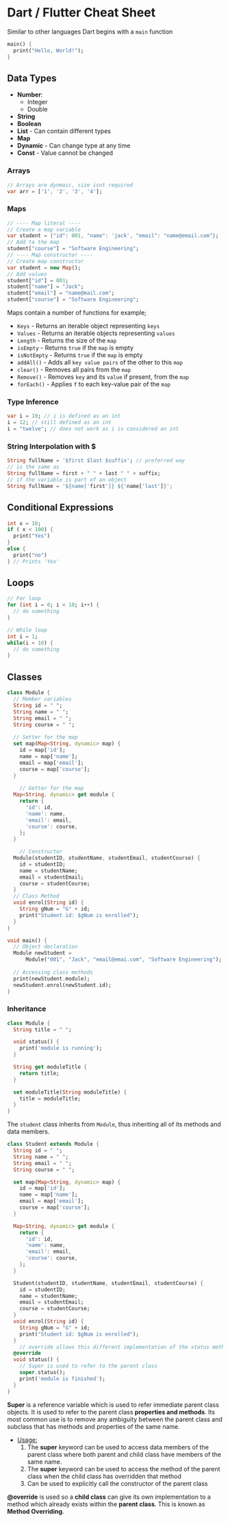 # Dart / Flutter Cheat Sheet

Similar to other languages Dart begins with a `main` function

```dart
main() {
  print("Hello, World!");
}
```

## Data Types

- **Number**:
  - Integer
  - Double
- **String**
- **Boolean**
- **List** - Can contain different types
- **Map**
- **Dynamic** - Can change type at any time
- **Const** - Value cannot be changed

### Arrays
```dart
// Arrays are dynmaic, size isnt required
var arr = ['1', '2', '3', '4'];
```
### Maps
```dart
// ---- Map literal ----
// Create a map variable
var student = {"id": 001, "name": 'jack', "email": "name@email.com"};
// Add to the map
student["course"] = "Software Engineering";
// ---- Map constructor ----
// Create map constructor
var student = new Map();
// Add values
student["id"] = 001;
student["name"] = "Jack";
student["email"] = "name@mail.com";
student["course"] = "Software Engineering";
```
Maps contain a number of functions for example; 
- `Keys` - Returns an iterable object representing `keys`
- `Values` - Returns an iterable objects representing `values`
- `Length` - Returns the size of the `map`
- `isEmpty` - Returns `true` if the `map` is empty
- `isNotEmpty` - Returns `true` if the `map` is empty
- `addAll()` - Adds all `key value pairs` of the other to this `map`
- `clear()` - Removes all pairs from the `map`
- `Remove()` - Removes `key` and its `value` if present, from the `map`
- `forEach()` - Applies `f` to each key-value pair of the `map`
### Type Inference

```dart
var i = 10; // i is defined as an int
i = 12; // still defined as an int
i = "twelve"; // does not work as i is considered an int
```

### String Interpolation with $

```dart
String fullName = '$first $last $suffix'; // preferred way
// is the same as
String fullName = first + " " + last " " + suffix;
// if the variable is part of an object
String fullName = '${name['first']} ${'name['last']}'; 
```

## Conditional Expressions

```dart
int x = 10;
if ( x < 100) {
  print("Yes")
} 
else {
  print("no")
} // Prints 'Yes'
```

## Loops

```dart
// For loop
for (int i = 0; i < 10; i++) {
  // do something
}

// While loop
int i = 1;
while(i < 10) {
  // do something
}
```

## Classes

```dart
class Module {
  // Member variables
  String id = " ";
  String name = " ";
  String email = " ";
  String course = " ";
  
  // Setter for the map
  set map(Map<String, dynamic> map) {
    id = map['id'];
    name = map['name'];
    email = map['email'];
    course = map['course'];
  }
  
	// Getter for the map
  Map<String, dynamic> get module {
    return {
      'id': id,
      'name': name,
      'email': email,
      'course': course,
    };
  }

	// Constructor
  Module(studentID, studentName, studentEmail, studentCourse) {
    id = studentID;
    name = studentName;
    email = studentEmail;
    course = studentCourse;
  }
  // Class Method
  void enrol(String id) {
    String gNum = "G" + id;
    print("Student id: $gNum is enrolled");
  }
}

void main() {
  // Object declaration
  Module newStudent =
      Module("001", "Jack", "email@emai.com", "Software Engineering");
	
  // Accessing class methods
  print(newStudent.module);
  newStudent.enrol(newStudent.id);
}
```

### Inheritance

```dart
class Module {
  String title = " ";

  void status() {
    print('module is running');
  }

  String get moduleTitle {
    return title;
  }

  set moduleTitle(String moduleTitle) {
    title = moduleTitle;
  }
}
```

The `student` class inherits from `Module`, thus inheriting all of its methods and data members.

```dart
class Student extends Module {
  String id = " ";
  String name = " ";
  String email = " ";
  String course = " ";

  set map(Map<String, dynamic> map) {
    id = map['id'];
    name = map['name'];
    email = map['email'];
    course = map['course'];
  }

  Map<String, dynamic> get module {
    return {
      'id': id,
      'name': name,
      'email': email,
      'course': course,
    };
  }

  Student(studentID, studentName, studentEmail, studentCourse) {
    id = studentID;
    name = studentName;
    email = studentEmail;
    course = studentCourse;
  }
  void enrol(String id) {
    String gNum = "G" + id;
    print("Student id: $gNum is enrolled");
  }
	// override allows this different implementation of the status method in Module class
  @override
  void status() {
    // Super is used to refer to the parent class
    super.status();
    print('module is finished');
  }
}

```

**Super** is a reference variable which is used to refer immediate parent class objects. It is used to refer to the parent class **properties and methods**. Its most common use is to remove any ambiguity between the parent class and subclass that has methods and properties of the same name.

- <u>Usage:</u>
  1. The **super** keyword can be used to access data members of the parent class where both parent and child class have members of the same name.
  2. The **super** keyword can be used to access the method of the parent class when the child class has overridden that method
  3. Can be used to explicitly call the constructor of the parent class

**@override** is used so a **child class** can give its own implementation to a method which already exists within the **parent class**. This is known as **Method Overriding**. 


